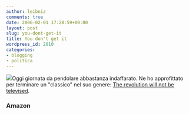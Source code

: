 ```yaml
---
author: leibniz
comments: true
date: 2006-02-01 17:28:59+00:00
layout: post
slug: you-dont-get-it
title: You don't get it
wordpress_id: 2010
categories:
- blogging
- politica
---
```


![](http://images.amazon.com/images/P/0060761555.01._SCTHUMBZZZ_.jpg)Oggi giornata da pendolare abbastanza indaffarato. Ne ho approfittato per terminare un "classico" nel suo genere: [The revolution will not be televised](http://www.amazon.com/gp/product/0060779594/sr=1-3/qid=1138814678/ref=pd_bbs_3/102-5353319-8059314?%5Fencoding=UTF8).


### Amazon
